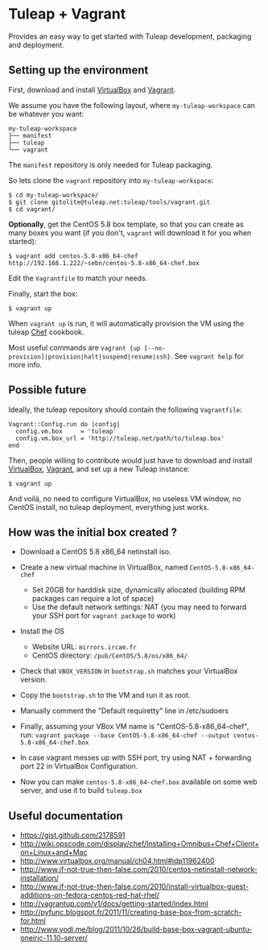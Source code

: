 # Tuleap + Vagrant

Provides an easy way to get started with Tuleap development, packaging and
deployment.

## Setting up the environment

First, download and install [VirtualBox][1] and [Vagrant][2].

We assume you have the following layout, where `my-tuleap-workspace` can be
whatever you want:

    my-tuleap-workspace
    ├── manifest
    ├── tuleap
    └── vagrant

The `manifest` repository is only needed for Tuleap packaging.

So lets clone the `vagrant` repository into `my-tuleap-workspace`:

    $ cd my-tuleap-workspace/
    $ git clone gitolite@tuleap.net:tuleap/tools/vagrant.git
    $ cd vagrant/

**Optionally**, get the CentOS 5.8 box template, so that you can create as
many boxes you want (if you don't, `vagrant` will download it for you when
started):

    $ vagrant add centos-5.8-x86_64-chef http://192.168.1.222/~sebn/centos-5.8-x86_64-chef.box

Edit the `Vagrantfile` to match your needs.

Finally, start the box:

    $ vagrant up

When `vagrant up` is run, it will automatically provision the VM using the
tuleap [Chef][3] cookbook.

Most useful commands are `vagrant {up [--no-provision]|provision|halt|suspend|resume|ssh}`.
See `vagrant help` for more info.

## Possible future

Ideally, the tuleap repository should contain the following `Vagrantfile`:

    Vagrant::Config.run do |config|
      config.vm.box     = 'tuleap'
      config.vm.box_url = 'http://tuleap.net/path/to/tuleap.box'
    end

Then, people willing to contribute would just have to download and install
[VirtualBox][1], [Vagrant][2], and set up a new Tuleap instance:

    $ vagrant up
    
And voilà, no need to configure VirtualBox, no useless VM window, no
CentOS install, no tuleap deployment, everything just works.

## How was the initial box created ?

- Download a CentOS 5.8 x86_64 netinstall iso.
- Create a new virtual machine in VirtualBox, named `CentOS-5.8-x86_64-chef`
  * Set 20GB for harddisk size, dynamically allocated (building RPM packages can require a lot of space)
  * Use the default network settings: NAT (you may need to forward your SSH port for `vagrant package` to work)
- Install the OS
  * Website URL: `mirrors.ircam.fr`
  * CentOS directory: `/pub/CentOS/5.8/os/x86_64/`
- Check that `VBOX_VERSION` in `bootstrap.sh` matches your VirtualBox version.
- Copy the `bootstrap.sh` to the VM and run it as root.
- Manually comment the "Default requiretty" line in /etc/sudoers

- Finally, assuming your VBox VM name is "CentOS-5.8-x86_64-chef", run:
  `vagrant package --base CentOS-5.8-x86_64-chef --output centos-5.8-x86_64-chef.box`
- In case vagrant messes up with SSH port, try using NAT + forwarding port 22
  in VirtualBox Configuration.
- Now you can make `centos-5.8-x86_64-chef.box` available on some web server,
  and use it to build `tuleap.box`

## Useful documentation

- https://gist.github.com/2178591
- http://wiki.opscode.com/display/chef/Installing+Omnibus+Chef+Client+on+Linux+and+Mac
- http://www.virtualbox.org/manual/ch04.html#idp11962400
- http://www.if-not-true-then-false.com/2010/centos-netinstall-network-installation/
- http://www.if-not-true-then-false.com/2010/install-virtualbox-guest-additions-on-fedora-centos-red-hat-rhel/
- http://vagrantup.com/v1/docs/getting-started/index.html
- http://pyfunc.blogspot.fr/2011/11/creating-base-box-from-scratch-for.html
- http://www.yodi.me/blog/2011/10/26/build-base-box-vagrant-ubuntu-oneiric-11.10-server/

[1]: http://www.virtualbox.org/
[2]: http://vagrantup.com/
[3]: http://www.opscode.com/chef/
